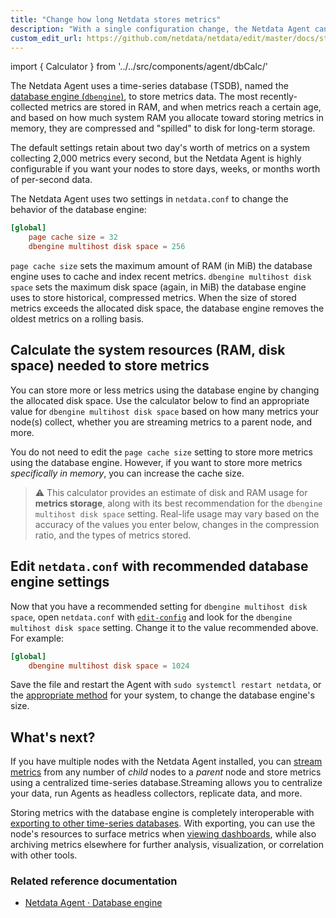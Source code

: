 ```yaml
---
title: "Change how long Netdata stores metrics"
description: "With a single configuration change, the Netdata Agent can store days, weeks, or months of metrics at its famous per-second granularity."
custom_edit_url: https://github.com/netdata/netdata/edit/master/docs/store/change-metrics-storage.md
---
```




import { Calculator } from '../../src/components/agent/dbCalc/'

The Netdata Agent uses a time-series database (TSDB), named the [database engine
(`dbengine`)](/docs/agent/database/engine), to store metrics data. The most recently-collected metrics are stored in RAM,
and when metrics reach a certain age, and based on how much system RAM you allocate toward storing metrics in memory,
they are compressed and "spilled" to disk for long-term storage.

The default settings retain about two day's worth of metrics on a system collecting 2,000 metrics every second, but the
Netdata Agent is highly configurable if you want your nodes to store days, weeks, or months worth of per-second data.

The Netdata Agent uses two settings in `netdata.conf` to change the behavior of the database engine:

```conf
[global]
    page cache size = 32
    dbengine multihost disk space = 256
```

`page cache size` sets the maximum amount of RAM (in MiB) the database engine uses to cache and index recent metrics.
`dbengine multihost disk space` sets the maximum disk space (again, in MiB) the database engine uses to store
historical, compressed metrics. When the size of stored metrics exceeds the allocated disk space, the database engine
removes the oldest metrics on a rolling basis.

## Calculate the system resources (RAM, disk space) needed to store metrics

You can store more or less metrics using the database engine by changing the allocated disk space. Use the calculator
below to find an appropriate value for `dbengine multihost disk space` based on how many metrics your node(s) collect,
whether you are streaming metrics to a parent node, and more.

You do not need to edit the `page cache size` setting to store more metrics using the database engine. However, if you
want to store more metrics _specifically in memory_, you can increase the cache size.

> ⚠️ This calculator provides an estimate of disk and RAM usage for **metrics storage**, along with its best
> recommendation for the `dbengine multihost disk space` setting. Real-life usage may vary based on the accuracy of the
> values you enter below, changes in the compression ratio, and the types of metrics stored.

<Calculator />

## Edit `netdata.conf` with recommended database engine settings

Now that you have a recommended setting for `dbengine multihost disk space`, open `netdata.conf` with
[`edit-config`](/docs/configure/nodes#use-edit-config-to-edit-configuration-files) and look for the `dbengine
multihost disk space` setting. Change it to the value recommended above. For example:

```conf
[global]
    dbengine multihost disk space = 1024
```

Save the file and restart the Agent with `sudo systemctl restart netdata`, or the [appropriate
method](/docs/configure/start-stop-restart) for your system, to change the database engine's size.

## What's next?

If you have multiple nodes with the Netdata Agent installed, you can [stream metrics](/docs/store/stream-metrics)
from any number of _child_ nodes to a _parent_ node and store metrics using a centralized time-series database.Streaming
allows you to centralize your data, run Agents as headless collectors, replicate data, and more.

Storing metrics with the database engine is completely interoperable with [exporting to other time-series
databases](/docs/export/external-databases). With exporting, you can use the node's resources to surface metrics
when [viewing dashboards](/docs/visualize/interact-dashboards-charts), while also archiving metrics elsewhere for
further analysis, visualization, or correlation with other tools. 

### Related reference documentation

- [Netdata Agent · Database engine](/docs/agent/database/engine)


